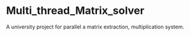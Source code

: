# Multi_thread_Matrix_solver

A university project for parallel a matrix extraction, multiplication system.
